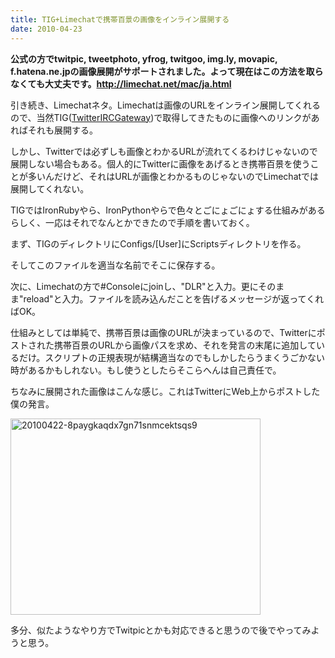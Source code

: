 ```yaml
---
title: TIG+Limechatで携帯百景の画像をインライン展開する
date: 2010-04-23
---
```

<strong>公式の方でtwitpic, tweetphoto, yfrog, twitgoo, img.ly, movapic, f.hatena.ne.jpの画像展開がサポートされました。よって現在はこの方法を取らなくても大丈夫です。<a href="http://limechat.net/mac/ja.html">http://limechat.net/mac/ja.html</a></strong>

引き続き、Limechatネタ。Limechatは画像のURLをインライン展開してくれるので、当然TIG(<a href="http://www.misuzilla.org/dist/net/twitterircgateway/" target='_blank'>TwitterIRCGateway</a>)で取得してきたものに画像へのリンクがあればそれも展開する。

しかし、Twitterでは必ずしも画像とわかるURLが流れてくるわけじゃないので展開しない場合もある。個人的にTwitterに画像をあげるとき携帯百景を使うことが多いんだけど、それはURLが画像とわかるものじゃないのでLimechatでは展開してくれない。

TIGではIronRubyやら、IronPythonやらで色々とごにょごにょする仕組みがあるらしく、一応はそれでなんとかできたので手順を書いておく。

まず、TIGのディレクトリにConfigs/[User]にScriptsディレクトリを作る。

<script src="http://gist.github.com/375695.js?file=movapic.rb"></script>

そしてこのファイルを適当な名前でそこに保存する。

次に、Limechatの方で#Consoleにjoinし、"DLR"と入力。更にそのまま"reload"と入力。ファイルを読み込んだことを告げるメッセージが返ってくればOK。

仕組みとしては単純で、携帯百景は画像のURLが決まっているので、Twitterにポストされた携帯百景のURLから画像パスを求め、それを発言の末尾に追加しているだけ。スクリプトの正規表現が結構適当なのでもしかしたらうまくうごかない時があるかもしれない。もし使うとしたらそこらへんは自己責任で。

ちなみに展開された画像はこんな感じ。これはTwitterにWeb上からポストした僕の発言。

<img src="http://173.230.148.68/wp-content/uploads/2010/04/20100422-8paygkaqdx7gn71snmcektsqs9.jpg" alt="20100422-8paygkaqdx7gn71snmcektsqs9" title="20100422-8paygkaqdx7gn71snmcektsqs9" width="400" height="314" class="aligncenter size-full wp-image-623" />

多分、似たようなやり方でTwitpicとかも対応できると思うので後でやってみようと思う。